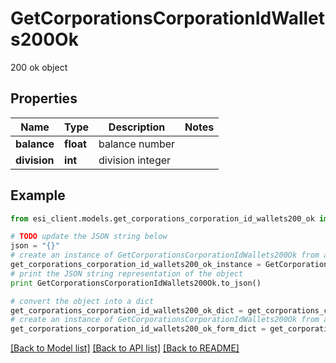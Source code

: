 # GetCorporationsCorporationIdWallets200Ok

200 ok object

## Properties

Name | Type | Description | Notes
------------ | ------------- | ------------- | -------------
**balance** | **float** | balance number | 
**division** | **int** | division integer | 

## Example

```python
from esi_client.models.get_corporations_corporation_id_wallets200_ok import GetCorporationsCorporationIdWallets200Ok

# TODO update the JSON string below
json = "{}"
# create an instance of GetCorporationsCorporationIdWallets200Ok from a JSON string
get_corporations_corporation_id_wallets200_ok_instance = GetCorporationsCorporationIdWallets200Ok.from_json(json)
# print the JSON string representation of the object
print GetCorporationsCorporationIdWallets200Ok.to_json()

# convert the object into a dict
get_corporations_corporation_id_wallets200_ok_dict = get_corporations_corporation_id_wallets200_ok_instance.to_dict()
# create an instance of GetCorporationsCorporationIdWallets200Ok from a dict
get_corporations_corporation_id_wallets200_ok_form_dict = get_corporations_corporation_id_wallets200_ok.from_dict(get_corporations_corporation_id_wallets200_ok_dict)
```
[[Back to Model list]](../README.md#documentation-for-models) [[Back to API list]](../README.md#documentation-for-api-endpoints) [[Back to README]](../README.md)


